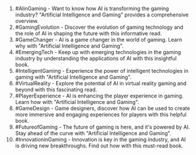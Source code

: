 1. #AIinGaming - Want to know how AI is transforming the gaming industry? "Artificial Intelligence and Gaming" provides a comprehensive overview.
2. #GamingEvolution - Discover the evolution of gaming technology and the role of AI in shaping the future with this informative read.
3. #GameChanger - AI is a game changer in the world of gaming. Learn why with "Artificial Intelligence and Gaming".
4. #EmergingTech - Keep up with emerging technologies in the gaming industry by understanding the applications of AI with this insightful book.
5. #IntelligentGaming - Experience the power of intelligent technologies in gaming with "Artificial Intelligence and Gaming".
6. #VirtualReality - Explore the potential of AI in virtual reality gaming and beyond with this fascinating read.
7. #PlayerExperience - AI is enhancing the player experience in gaming. Learn how with "Artificial Intelligence and Gaming".
8. #GameDesign - Game designers, discover how AI can be used to create more immersive and engaging experiences for players with this helpful book.
9. #FutureofGaming - The future of gaming is here, and it's powered by AI. Stay ahead of the curve with "Artificial Intelligence and Gaming".
10. #InnovationinGaming - Innovation is key in the gaming industry, and AI is driving new breakthroughs. Find out how with this must-read book.
